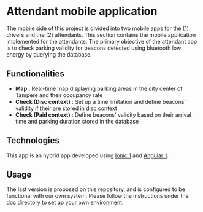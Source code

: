 # Attendant mobile application

The mobile side of this project is divided into two mobile apps for the (1) drivers and the (2) attendants.
This section contains the mobile application implemented for the attendants.
The primary objective of the attendant app is to check parking validity for beacons detected using bluetooth low energy by querying the database.

## Functionalities

- **Map** : Real-time map displaying parking areas in the city center of Tampere and their occupancy rate
- **Check (Disc context)** : Set up a time limitation and define beacons' validity if their are stored in disc context
- **Check (Paid context)** : Define beacons' validity based on their arrival time and parking duration stored in the database 

## Technologies
This app is an hybrid app developed using [Ionic 1](http://ionicframework.com) and [Angular 1](https://angularjs.org/).

## Usage
The last version is proposed on this repository, and is configured to be functional with our own system. Please follow the instructions under the doc directory to set up your own environment.
